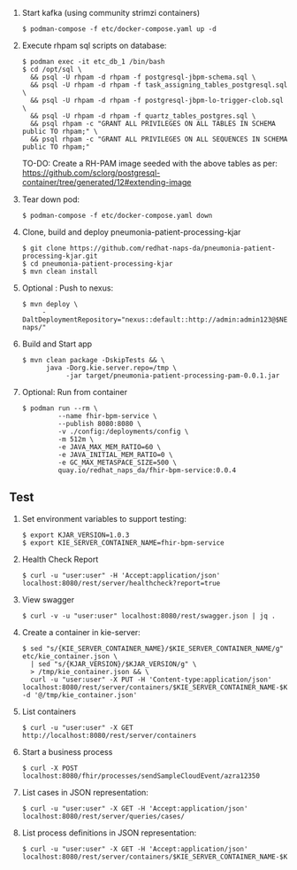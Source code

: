 1. Start kafka (using community strimzi containers)
   `````
   $ podman-compose -f etc/docker-compose.yaml up -d
   `````

2. Execute rhpam sql scripts on database:
   `````
   $ podman exec -it etc_db_1 /bin/bash
   $ cd /opt/sql \
     && psql -U rhpam -d rhpam -f postgresql-jbpm-schema.sql \
     && psql -U rhpam -d rhpam -f task_assigning_tables_postgresql.sql \
     && psql -U rhpam -d rhpam -f postgresql-jbpm-lo-trigger-clob.sql \
     && psql -U rhpam -d rhpam -f quartz_tables_postgres.sql \
     && psql rhpam -c "GRANT ALL PRIVILEGES ON ALL TABLES IN SCHEMA public TO rhpam;" \
     && psql rhpam -c "GRANT ALL PRIVILEGES ON ALL SEQUENCES IN SCHEMA public TO rhpam;"
   `````

   TO-DO:  Create a RH-PAM image seeded with the above tables as per:  https://github.com/sclorg/postgresql-container/tree/generated/12#extending-image

2. Tear down pod:
   `````
   $ podman-compose -f etc/docker-compose.yaml down
   `````

3. Clone, build and deploy pneumonia-patient-processing-kjar
   `````
   $ git clone https://github.com/redhat-naps-da/pneumonia-patient-processing-kjar.git
   $ cd pneumonia-patient-processing-kjar
   $ mvn clean install
   `````

4. Optional :  Push to nexus:
   `````
   $ mvn deploy \
        -DaltDeploymentRepository="nexus::default::http://admin:admin123@$NEXUS_ROUTE/repository/redhat-naps/" 
   `````

5. Build and Start app
   `````
   $ mvn clean package -DskipTests && \
         java -Dorg.kie.server.repo=/tmp \
              -jar target/pneumonia-patient-processing-pam-0.0.1.jar 
   `````

5. Optional:  Run from container
   `````
   $ podman run --rm \
            --name fhir-bpm-service \
            --publish 8080:8080 \
            -v ./config:/deployments/config \
            -m 512m \
            -e JAVA_MAX_MEM_RATIO=60 \
            -e JAVA_INITIAL_MEM_RATIO=0 \
            -e GC_MAX_METASPACE_SIZE=500 \
            quay.io/redhat_naps_da/fhir-bpm-service:0.0.4
   `````

## Test

1. Set environment variables to support testing:
   `````
   $ export KJAR_VERSION=1.0.3
   $ export KIE_SERVER_CONTAINER_NAME=fhir-bpm-service
   `````

2. Health Check Report
   `````
   $ curl -u "user:user" -H 'Accept:application/json' localhost:8080/rest/server/healthcheck?report=true
   `````

3. View swagger
   `````
   $ curl -v -u "user:user" localhost:8080/rest/swagger.json | jq .
   `````

4. Create a container in kie-server:
   `````
   $ sed "s/{KIE_SERVER_CONTAINER_NAME}/$KIE_SERVER_CONTAINER_NAME/g" etc/kie_container.json \
     | sed "s/{KJAR_VERSION}/$KJAR_VERSION/g" \
     > /tmp/kie_container.json && \
     curl -u "user:user" -X PUT -H 'Content-type:application/json' localhost:8080/rest/server/containers/$KIE_SERVER_CONTAINER_NAME-$KJAR_VERSION -d '@/tmp/kie_container.json'
   `````

5. List containers
   `````
   $ curl -u "user:user" -X GET http://localhost:8080/rest/server/containers
   `````

6. Start a business process
   `````
   $ curl -X POST localhost:8080/fhir/processes/sendSampleCloudEvent/azra12350
   `````

7. List cases in JSON representation:
   `````
   $ curl -u "user:user" -X GET -H 'Accept:application/json' localhost:8080/rest/server/queries/cases/
   `````

8. List process definitions in JSON representation:
   `````
   $ curl -u "user:user" -X GET -H 'Accept:application/json' localhost:8080/rest/server/containers/$KIE_SERVER_CONTAINER_NAME-$KJAR_VERSION/processes/
   `````
